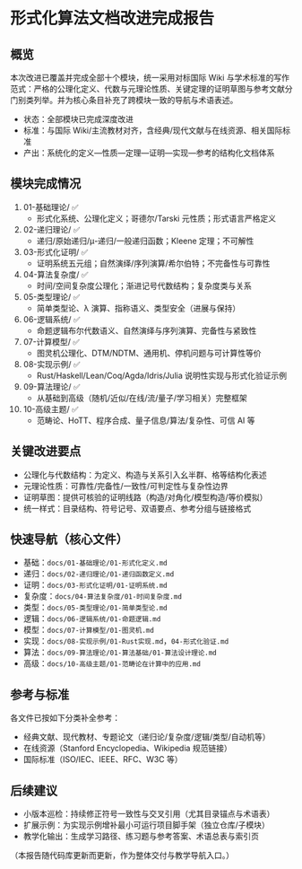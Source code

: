 # 形式化算法文档改进完成报告

## 概览

本次改进已覆盖并完成全部十个模块，统一采用对标国际 Wiki 与学术标准的写作范式：严格的公理化定义、代数与元理论性质、关键定理的证明草图与参考文献分门别类列举。并为核心条目补充了跨模块一致的导航与术语表述。

- 状态：全部模块已完成深度改进
- 标准：与国际 Wiki/主流教材对齐，含经典/现代文献与在线资源、相关国际标准
- 产出：系统化的定义—性质—定理—证明—实现—参考的结构化文档体系

## 模块完成情况

1. 01-基础理论/ ✅
   - 形式化系统、公理化定义；哥德尔/Tarski 元性质；形式语言严格定义
2. 02-递归理论/ ✅
   - 递归/原始递归/μ-递归/一般递归函数；Kleene 定理；不可解性
3. 03-形式化证明/ ✅
   - 证明系统五元组；自然演绎/序列演算/希尔伯特；不完备性与可靠性
4. 04-算法复杂度/ ✅
   - 时间/空间复杂度公理化；渐进记号代数结构；复杂度类与关系
5. 05-类型理论/ ✅
   - 简单类型论、λ 演算、指称语义、类型安全（进展与保持）
6. 06-逻辑系统/ ✅
   - 命题逻辑布尔代数语义、自然演绎与序列演算、完备性与紧致性
7. 07-计算模型/ ✅
   - 图灵机公理化、DTM/NDTM、通用机、停机问题与可计算性等价
8. 08-实现示例/ ✅
   - Rust/Haskell/Lean/Coq/Agda/Idris/Julia 说明性实现与形式化验证示例
9. 09-算法理论/ ✅
   - 从基础到高级（随机/近似/在线/流/量子/学习相关）完整框架
10. 10-高级主题/ ✅
    - 范畴论、HoTT、程序合成、量子信息/算法/复杂性、可信 AI 等

## 关键改进要点

- 公理化与代数结构：为定义、构造与关系引入幺半群、格等结构化表述
- 元理论性质：可靠性/完备性/一致性/可判定性与复杂性边界
- 证明草图：提供可核验的证明线路（构造/对角化/模型构造/等价模拟）
- 统一样式：目录结构、符号记号、双语要点、参考分组与链接格式

## 快速导航（核心文件）

- 基础：`docs/01-基础理论/01-形式化定义.md`
- 递归：`docs/02-递归理论/01-递归函数定义.md`
- 证明：`docs/03-形式化证明/01-证明系统.md`
- 复杂度：`docs/04-算法复杂度/01-时间复杂度.md`
- 类型：`docs/05-类型理论/01-简单类型论.md`
- 逻辑：`docs/06-逻辑系统/01-命题逻辑.md`
- 模型：`docs/07-计算模型/01-图灵机.md`
- 实现：`docs/08-实现示例/01-Rust实现.md`，`04-形式化验证.md`
- 算法：`docs/09-算法理论/01-算法基础/01-算法设计理论.md`
- 高级：`docs/10-高级主题/01-范畴论在计算中的应用.md`

## 参考与标准

各文件已按如下分类补全参考：

- 经典文献、现代教材、专题论文（递归论/复杂度/逻辑/类型/自动机等）
- 在线资源（Stanford Encyclopedia、Wikipedia 规范链接）
- 国际标准（ISO/IEC、IEEE、RFC、W3C 等）

## 后续建议

- 小版本巡检：持续修正符号一致性与交叉引用（尤其目录锚点与术语表）
- 扩展示例：为实现示例增补最小可运行项目脚手架（独立仓库/子模块）
- 教学化输出：生成学习路径、练习题与参考答案、术语总表与索引页

（本报告随代码库更新而更新，作为整体交付与教学导航入口。）
